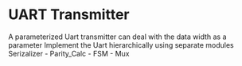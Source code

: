 # UART Transmitter
 A parameterized Uart transmitter can deal with the data width as a parameter 
 Implement the Uart hierarchically using separate modules
 Serizalizer - Parity_Calc - FSM - Mux
